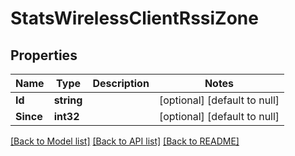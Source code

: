 # StatsWirelessClientRssiZone

## Properties
Name | Type | Description | Notes
------------ | ------------- | ------------- | -------------
**Id** | **string** |  | [optional] [default to null]
**Since** | **int32** |  | [optional] [default to null]

[[Back to Model list]](../README.md#documentation-for-models) [[Back to API list]](../README.md#documentation-for-api-endpoints) [[Back to README]](../README.md)

